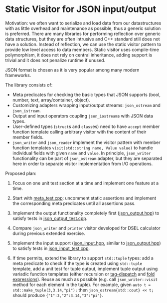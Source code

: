 # Static Visitor for JSON input/output

Motivation: we often want to serialize and load data from our datastructures with as little overhead and maintenance as possible, thus a generic solution is preferred. There are many libraries for performing reflection over generic data structures, but they are often intrusive and C++ standard still does not have a solution. Instead of reflection, we can use the static visitor pattern to provide low level access to data members. Static visitor uses compile-time polymorphism, it does not rely on central inheritance, adding support is trivial and it does not penalize runtime if unused.

JSON format is chosen as it is very popular among many modern frameworks.

The library consists of:
- Meta predicates for checking the basic types that JSON supports (bool, number, text, array/container, object).
- Customizing adapters wrapping input/output streams: `json_ostream` and `json_istream`.
- Output and input operators coupling `json_iostream`s with JSON data types.
- User-defined types (`struct`s and `class`es) need to have `accept` member function template calling arbitrary visitor with the content of their member fields.
- `json_writer` and `json_reader` implement the visitor pattern with member function templates `visit(std::string name, Value value)` to handle individual fields with given `name` and `value`. In principle, `json_writer` functionality can be part of `json_ostream` adapter, but they are separated here in order to separate visitor implementation from I/O operations.

Proposed plan:

1. Focus on one unit test section at a time and implement one feature at a time.
2. Start with [meta_test.cpp](src/meta_test.cpp): uncomment static assertions and implement the corresponding meta predicates until all assertions pass.
3. Implement the output functionality completely first ([json_output.hpp](include/json_output.hpp)) to satisfy tests in [json_output_test.cpp](src/json_output_test.cpp).

4. Compare `json_writer` and `printer` visitor developed for DSEL calculator during previous extended exercise.

5. Implement the input support ([json_input.hpp](include/json_input.hpp), similar to [json_output.hpp](include/json_output.hpp)) to satisfy tests in [json_input_test.cpp](src/json_input_test.cpp).

6. If time permits, extend the library to support `std::tuple` types: add a meta predicate to check if the type is created using `std::tuple` template, add a unit test for tuple output, implement tuple output using variadic function templates (either recursion or [tag-dispatch](https://en.cppreference.com/w/cpp/utility/integer_sequence) and [fold expressions](https://en.cppreference.com/w/cpp/language/fold)). Reuse as much as possible (e.g. call `json_writer::visit` method for each element in the tuple).
   For example, given `auto t = std::make_tuple(3,3.14,"pi");` then `json_ostream{std::cout} << t;` should produce `{"1":3,"2":3.14,"3":"pi"}`.